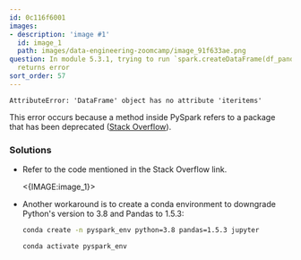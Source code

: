 ```yaml
---
id: 0c116f6001
images:
- description: 'image #1'
  id: image_1
  path: images/data-engineering-zoomcamp/image_91f633ae.png
question: In module 5.3.1, trying to run `spark.createDataFrame(df_pandas).show()`
  returns error
sort_order: 57
---
```


```
AttributeError: 'DataFrame' object has no attribute 'iteritems'
```

This error occurs because a method inside PySpark refers to a package that has been deprecated ([Stack Overflow](https://stackoverflow.com/questions/76404811/attributeerror-dataframe-object-has-no-attribute-iteritems)).

### Solutions

- Refer to the code mentioned in the Stack Overflow link.

  <{IMAGE:image_1}>

- Another workaround is to create a conda environment to downgrade Python's version to 3.8 and Pandas to 1.5.3:

  ```bash
  conda create -n pyspark_env python=3.8 pandas=1.5.3 jupyter
  
  conda activate pyspark_env
  ```
